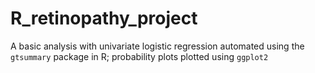 # R_retinopathy_project
A basic analysis with univariate logistic regression automated using the `gtsummary` package in R; probability plots plotted using `ggplot2`
